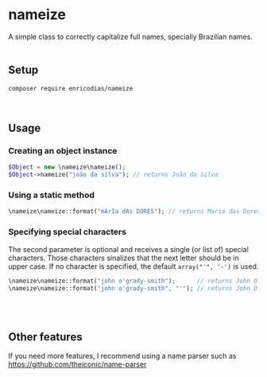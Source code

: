 # nameize

A simple class to correctly capitalize full names, specially Brazilian names.
<br/><br/>

## Setup

```
composer require enricodias/nameize
```
<br/>

## Usage

### Creating an object instance

```php
$Object = new \nameize\nameize();
$Object->nameize("joão da silva"); // returns João da Silva
```

### Using a static method

```php
\nameize\nameize::format("mArIa dAs DORES"); // returns Maria das Dores
```

### Specifying special characters

The second parameter is optional and receives a single (or list of) special characters. Those characters sinalizes that the next letter should be in upper case. If no character is specified, the default ```array("'", '-')``` is used.

```php
\nameize\nameize::format("john o'grady-smith");      // returns John O'Grady-Smith
\nameize\nameize::format("john o'grady-smith", "'"); // returns John O'Grady-smith
```
<br/><br/>

## Other features

If you need more features, I recommend using a name parser such as https://github.com/theiconic/name-parser
